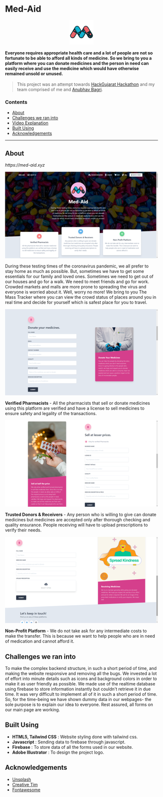 <!-- Tried to include all things of a basic readme.md -->
# Med-Aid

<p align="center">
  <img src="assets/img/logo.png" align="center" alt="Logo" width="80" height="80">
 </p>
 
#### Everyone requires appropriate health care and a lot of people are not so fortunate to be able to afford all kinds of medicine. So we bring to you a platform where you can donate medicines and the person in need can easily receive and use the medicine which would have otherwise remained unsold or unused. 


> This project was an attempt towards [HackGujarat Hackathon](https://www.hackgujarat.com/) and my team comprised of me and [Anubhav Bagri](https://github.com/anubhavbagri).

### Contents

* [About](#about)
* [Challenges we ran into](#Challenges-we-ran-into)
* [Video Explanation](https://youtu.be/f1ZwlCLvU68)
* [Built Using](#built-using)
* [Acknowledgements](#acknowledgements)

---

## About

_https://med-aid.xyz_

![Homepage image](assets/img/homeimage.png)

During these testing times of the coronavirus pandemic, we all prefer to stay home as much as possible. But, sometimes we have to get some essentials for our family and loved ones. Sometimes we need to get out of our houses and go for a walk. We need to meet friends and go for work. Crowded markets and malls are more prone to spreading the virus and everyone is worried about it. Well, worry no more! We bring to you The Mass Tracker where you can view the crowd status of places around you in real time and decide for yourself which is safest place for you to travel.

![Donate Image](assets/img/donateimage.png)

**Verified Pharmacists** - All the pharmacists that sell or donate medicines using this platform are verified and have a license to sell medicines to ensure safety and legality of the transactions.

![Sell Image](assets/img/sellimage.png)

**Trusted Donors & Receivers** - Any person who is willing to give can donate medicines but medicines are accepted only after thorough checking and quality ensurance. People receiving will have to upload prescriptions to verify their needs.

![Receive Image](assets/img/receiveimage.png)

**Non-Profit Platform** - We do not take ask for any intermediate costs to make the transfer. This is because we want to help people who are in need of medication and cannot afford it.

## Challenges we ran into

To make the complex backend structure, in such a short period of time, and making the website responsive and removing all the bugs. We invested a lot of effort into minute details such as icons and background colors in order to make it as user friendly as possible. We made use of the realtime database using firebase to store information instantly but couldn't retrieve it in due time. It was very difficult to implement all of it in such a short period of time. So, for the time-being we have shown dummy data in our webpages- the sole purpose is to explain our idea to everyone. Rest assured, all forms on our main page are working.  

## Built Using

- **HTML5, Tailwind CSS** : Website styling done with tailwind css.
- **Javascript** : Sending data to firebase through javascript.
- **Firebase** : To store data of all the forms used in our website.
- **Adobe Illustrator** : To design the project logo.

## Acknowledgements

* [Unsplash](https://source.unsplash.com/)
* [Creative Tim](https://www.creative-tim.com/blog/web-development/free-tailwind-css-templates-resources/)
* [Fontawesome](https://fontawesome.com/)
